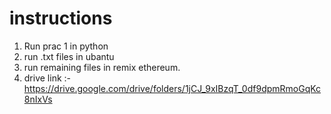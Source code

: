# instructions
1) Run prac 1 in python
2) run .txt files in ubantu
3) run remaining files in remix ethereum.
4) drive link :- https://drive.google.com/drive/folders/1jCJ_9xIBzqT_0df9dpmRmoGqKc8nIxVs
